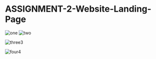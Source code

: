 # ASSIGNMENT-2-Website-Landing-Page
![one](https://user-images.githubusercontent.com/91618810/147864870-a53ea314-3660-433c-865a-790dcbe2bddc.png)
![two](https://user-images.githubusercontent.com/91618810/147864886-06249373-f0b1-4c88-a35c-a6dbf657a4e3.png)



![three3](https://user-images.githubusercontent.com/91618810/147864998-96e08605-56ff-41a2-9b68-48852af4593c.png)



![four4](https://user-images.githubusercontent.com/91618810/147865021-ab8b89f2-b396-492a-917b-4b7b8d714830.png)
